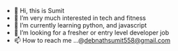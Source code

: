 - 👋 Hi, this is Sumit
- 👀 I’m very much interested in tech and fitness 
- 🌱 I’m currently learning python, and javascript
- 💞️ I’m looking for a fresher or entry level developer job
- 📫 How to reach me ...@debnathsumit558@gmail.com

<!---
debnath96sumit/debnath96sumit is a ✨ special ✨ repository because its `README.md` (this file) appears on your GitHub profile.
You can click the Preview link to take a look at your changes.
--->
